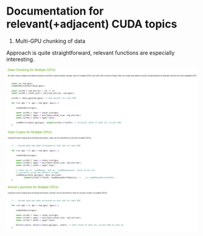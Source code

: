# Documentation for relevant(+adjacent) CUDA topics

1. Multi-GPU chunking of data

Approach is quite straightforward, relevant functions are especially interesting.

![](images/mgpu_chunking.png)
